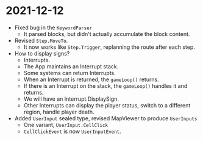# 2021-12-12

- Fixed bug in the `KeywordParser`
	- It parsed blocks, but didn't actually accumulate the block content.
- Revised `Step.MoveTo`.
	- It now works like `Step.Trigger`, replanning the route after each step.
- How to display signs?
	- Interrupts.
	- The App maintains an Interrupt stack.
	- Some systems can return Interrupts.
	- When an Interrupt is returned, the `gameLoop()` returns.
	- If there is an Interrupt on the stack, the `gameLoop()` handles it and returns.
	- We will have an Interrupt.DisplaySign.
	- Other Interrupts can display the player status, switch to a different region, handle player death.
- Added `UserInput` sealed type, revised MapViewer to produce `UserInputs`
	- One variant, `UserInput.CellClick`
	- `CellClickEvent` is now `UserInputEvent`.